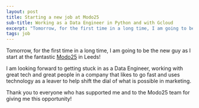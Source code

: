 ```yaml
---
layout: post
title: Starting a new job at Modo25
sub-title: Working as a Data Engineer in Python and with Gcloud
excerpt: "Tomorrow, for the first time in a long time, I am going to be the new guy..."
tags: job
---
```


Tomorrow, for the first time in a long time, I am going to be the new guy as I start at the fantastic [Modo25](https://modo25.com) in Leeds!
 
I am looking forward to getting stuck in as a Data Engineer, working with great tech and great people in a company that likes to go fast and uses technology as a leaver to help shift the dial of what is possible in marketing.
 
Thank you to everyone who has supported me and to the Modo25 team for giving me this opportunity!

